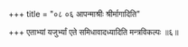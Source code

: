 +++
title = "०८ ०६ आपन्माश्रीः श्रीर्मागादिति"

+++
एताभ्यां यजुर्भ्यां एते समिधावादध्यादिति मन्त्रविकल्पः ॥६॥
